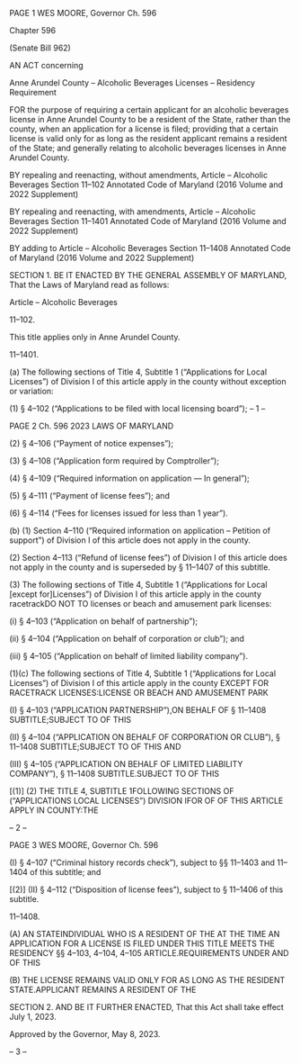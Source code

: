 PAGE 1
WES MOORE, Governor Ch. 596

Chapter 596

(Senate Bill 962)

AN ACT concerning

Anne Arundel County – Alcoholic Beverages Licenses – Residency Requirement

FOR the purpose of requiring a certain applicant for an alcoholic beverages license in Anne
Arundel County to be a resident of the State, rather than the county, when an
application for a license is filed; providing that a certain license is valid only for as
long as the resident applicant remains a resident of the State; and generally relating
to alcoholic beverages licenses in Anne Arundel County.

BY repealing and reenacting, without amendments,
Article – Alcoholic Beverages
Section 11–102
Annotated Code of Maryland
(2016 Volume and 2022 Supplement)

BY repealing and reenacting, with amendments,
Article – Alcoholic Beverages
Section 11–1401
Annotated Code of Maryland
(2016 Volume and 2022 Supplement)

BY adding to
Article – Alcoholic Beverages
Section 11–1408
Annotated Code of Maryland
(2016 Volume and 2022 Supplement)

SECTION 1. BE IT ENACTED BY THE GENERAL ASSEMBLY OF MARYLAND,
That the Laws of Maryland read as follows:

Article – Alcoholic Beverages

11–102.

This title applies only in Anne Arundel County.

11–1401.

(a) The following sections of Title 4, Subtitle 1 (“Applications for Local Licenses”)
of Division I of this article apply in the county without exception or variation:

(1) § 4–102 (“Applications to be filed with local licensing board”);
– 1 –

PAGE 2
Ch. 596 2023 LAWS OF MARYLAND

(2) § 4–106 (“Payment of notice expenses”);

(3) § 4–108 (“Application form required by Comptroller”);

(4) § 4–109 (“Required information on application — In general”);

(5) § 4–111 (“Payment of license fees”); and

(6) § 4–114 (“Fees for licenses issued for less than 1 year”).

(b) (1) Section 4–110 (“Required information on application – Petition of
support”) of Division I of this article does not apply in the county.

(2) Section 4–113 (“Refund of license fees”) of Division I of this article does
not apply in the county and is superseded by § 11–1407 of this subtitle.

(3) The following sections of Title 4, Subtitle 1 (“Applications for Local
[except for]Licenses”) of Division I of this article apply in the county racetrackDO NOT TO
licenses or beach and amusement park licenses:

(i) § 4–103 (“Application on behalf of partnership”);

(ii) § 4–104 (“Application on behalf of corporation or club”); and

(iii) § 4–105 (“Application on behalf of limited liability company”).

(1)(c) The following sections of Title 4, Subtitle 1 (“Applications for Local
Licenses”) of Division I of this article apply in the county EXCEPT FOR RACETRACK
LICENSES:LICENSE OR BEACH AND AMUSEMENT PARK

(I) § 4–103 (“APPLICATION PARTNERSHIP”),ON BEHALF OF
§ 11–1408 SUBTITLE;SUBJECT TO OF THIS

(II) § 4–104 (“APPLICATION ON BEHALF OF CORPORATION OR
CLUB”), § 11–1408 SUBTITLE;SUBJECT TO OF THIS AND

(III) § 4–105 (“APPLICATION ON BEHALF OF LIMITED LIABILITY
COMPANY”), § 11–1408 SUBTITLE.SUBJECT TO OF THIS

[(1)] (2) THE TITLE 4, SUBTITLE 1FOLLOWING SECTIONS OF
(“APPLICATIONS LOCAL LICENSES”) DIVISION IFOR OF OF THIS ARTICLE APPLY IN
COUNTY:THE

– 2 –

PAGE 3
WES MOORE, Governor Ch. 596

(I) § 4–107 (“Criminal history records check”), subject to §§ 11–1403
and 11–1404 of this subtitle; and

[(2)] (II) § 4–112 (“Disposition of license fees”), subject to § 11–1406 of this
subtitle.

11–1408.

(A) AN STATEINDIVIDUAL WHO IS A RESIDENT OF THE AT THE TIME AN
APPLICATION FOR A LICENSE IS FILED UNDER THIS TITLE MEETS THE RESIDENCY
§§ 4–103, 4–104, 4–105 ARTICLE.REQUIREMENTS UNDER AND OF THIS

(B) THE LICENSE REMAINS VALID ONLY FOR AS LONG AS THE RESIDENT
STATE.APPLICANT REMAINS A RESIDENT OF THE

SECTION 2. AND BE IT FURTHER ENACTED, That this Act shall take effect July
1, 2023.

Approved by the Governor, May 8, 2023.

– 3 –